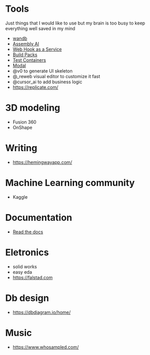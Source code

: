 # Tools

Just things that I would like to use but my brain is too busy to keep everything well saved in my mind

- [wandb](https://wandb.ai/site)
- [Assembly AI](https://www.assemblyai.com/discover/)
- [Web Hook as a Service](https://www.svix.com/)
- [Build Packs](https://buildpacks.io/)
- [Test Containers](https://testcontainers.com)
- [Modal](https://modal.com/)
- @v0 to generate UI skeleton
- @_reweb visual editor to customize it fast
- @cursor_ai to add business logic
- https://replicate.com/

# 3D modeling

- Fusion 360
- OnShape

# Writing

- https://hemingwayapp.com/

# Machine Learning community

- Kaggle

# Documentation

- [Read the docs](https://about.readthedocs.com/)

# Eletronics

- solid works
- easy eda
- https://falstad.com

# Db design
- https://dbdiagram.io/home/

# Music

- https://www.whosampled.com/
